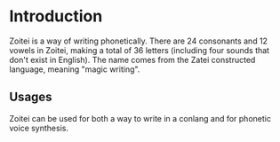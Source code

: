 # Introduction

Zoitei is a way of writing phonetically.  There are 24 consonants and 12 vowels
in Zoitei, making a total of 36 letters (including four sounds that don't exist
in English).  The name comes from the Zatei constructed language, meaning "magic
writing".

## Usages

Zoitei can be used for both a way to write in a conlang and for phonetic voice
synthesis.
